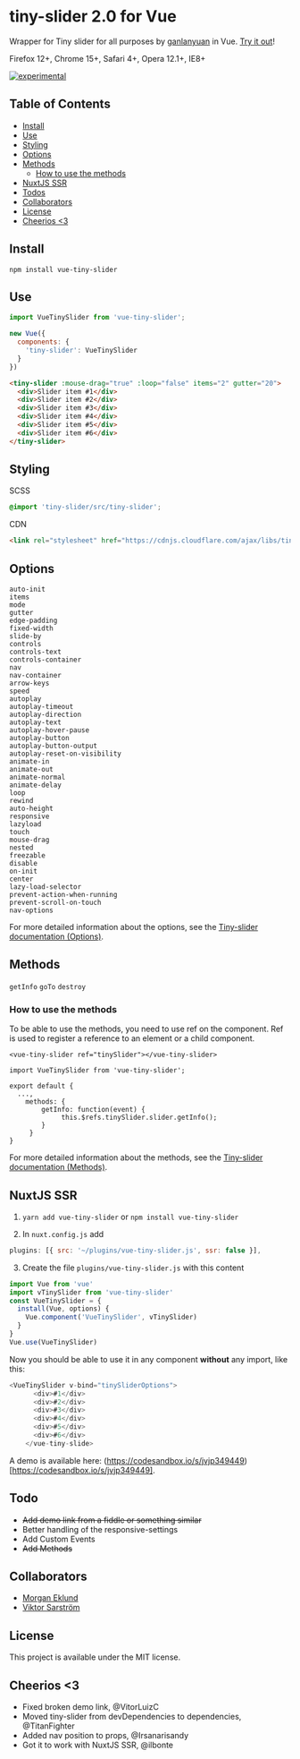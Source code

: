 # tiny-slider 2.0 for Vue

Wrapper for Tiny slider for all purposes by [ganlanyuan](https://github.com/ganlanyuan/tiny-slider) in Vue. [Try it out](https://codesandbox.io/s/7m9w30xjz6)!

Firefox 12+, Chrome 15+, Safari 4+, Opera 12.1+, IE8+

[![experimental](http://badges.github.io/stability-badges/dist/experimental.svg)](http://github.com/badges/stability-badges)

## Table of Contents
  * [Install](#install)
  * [Use](#use)
  * [Styling](#styling)
  * [Options](#options)
  * [Methods](#methods)
      * [How to use the methods](#how-to-use-the-methods)
  * [NuxtJS SSR](#nuxtjs-ssr)
  * [Todos](#todo)
  * [Collaborators](#collaborators)
  * [License](#license)
  * [Cheerios &lt;3](#cheerios-3)

## Install

`npm install vue-tiny-slider`

## Use

````javascript
import VueTinySlider from 'vue-tiny-slider';

new Vue({
  components: {
    'tiny-slider': VueTinySlider
  }
})
````

````html
<tiny-slider :mouse-drag="true" :loop="false" items="2" gutter="20">
  <div>Slider item #1</div>
  <div>Slider item #2</div>
  <div>Slider item #3</div>
  <div>Slider item #4</div>
  <div>Slider item #5</div>
  <div>Slider item #6</div>
</tiny-slider>
````

## Styling

SCSS
````scss
@import 'tiny-slider/src/tiny-slider';
````

CDN
````html
<link rel="stylesheet" href="https://cdnjs.cloudflare.com/ajax/libs/tiny-slider/2.9.1/tiny-slider.css">
````

## Options

````
auto-init
items
mode
gutter
edge-padding
fixed-width
slide-by
controls
controls-text
controls-container
nav
nav-container
arrow-keys
speed
autoplay
autoplay-timeout
autoplay-direction
autoplay-text
autoplay-hover-pause
autoplay-button
autoplay-button-output
autoplay-reset-on-visibility
animate-in
animate-out
animate-normal
animate-delay
loop
rewind
auto-height
responsive
lazyload
touch
mouse-drag
nested
freezable
disable
on-init
center
lazy-load-selector
prevent-action-when-running
prevent-scroll-on-touch
nav-options
````

For more detailed information about the options, see the [Tiny-slider documentation (Options)](https://github.com/ganlanyuan/tiny-slider#options).

## Methods

````getInfo````
````goTo````
````destroy````

### How to use the methods

To be able to use the methods, you need to use ref on the component. Ref is used to register a reference to an element or a child component.

```
<vue-tiny-slider ref="tinySlider"></vue-tiny-slider>
```

```
import VueTinySlider from 'vue-tiny-slider';

export default {
  ...,
    methods: {
        getInfo: function(event) {
             this.$refs.tinySlider.slider.getInfo();
        }
     }
}
```

For more detailed information about the methods, see the [Tiny-slider documentation (Methods)](https://github.com/ganlanyuan/tiny-slider#methods).

## NuxtJS SSR

1. `yarn add vue-tiny-slider` or `npm install vue-tiny-slider`

2. In `nuxt.config.js` add 
``` js 
plugins: [{ src: '~/plugins/vue-tiny-slider.js', ssr: false }],
```

3. Create the file `plugins/vue-tiny-slider.js` with this content

```js
import Vue from 'vue'
import vTinySlider from 'vue-tiny-slider'
const VueTinySlider = {
  install(Vue, options) {
    Vue.component('VueTinySlider', vTinySlider)
  }
}
Vue.use(VueTinySlider)
```

Now you should be able to use it in any component **without** any import, like this:

```js
<VueTinySlider v-bind="tinySliderOptions">
      <div>#1</div>
      <div>#2</div>
      <div>#3</div>
      <div>#4</div>
      <div>#5</div>
      <div>#6</div>
    </vue-tiny-slide>
```

A demo is available here: (https://codesandbox.io/s/jvjp349449)[https://codesandbox.io/s/jvjp349449].


## Todo
* ~~Add demo link from a fiddle or something similar~~
* Better handling of the responsive-settings
* Add Custom Events
* ~~Add Methods~~

## Collaborators
* [Morgan Eklund](https://github.com/rymdkapten)
* [Viktor Sarström](https://github.com/viktorlarsson)

## License

This project is available under the MIT license.

## Cheerios <3

* Fixed broken demo link, @VitorLuizC
* Moved tiny-slider from devDependencies to dependencies, @TitanFighter
* Added nav position to props, @Irsanarisandy
* Got it to work with NuxtJS SSR, @ilbonte

